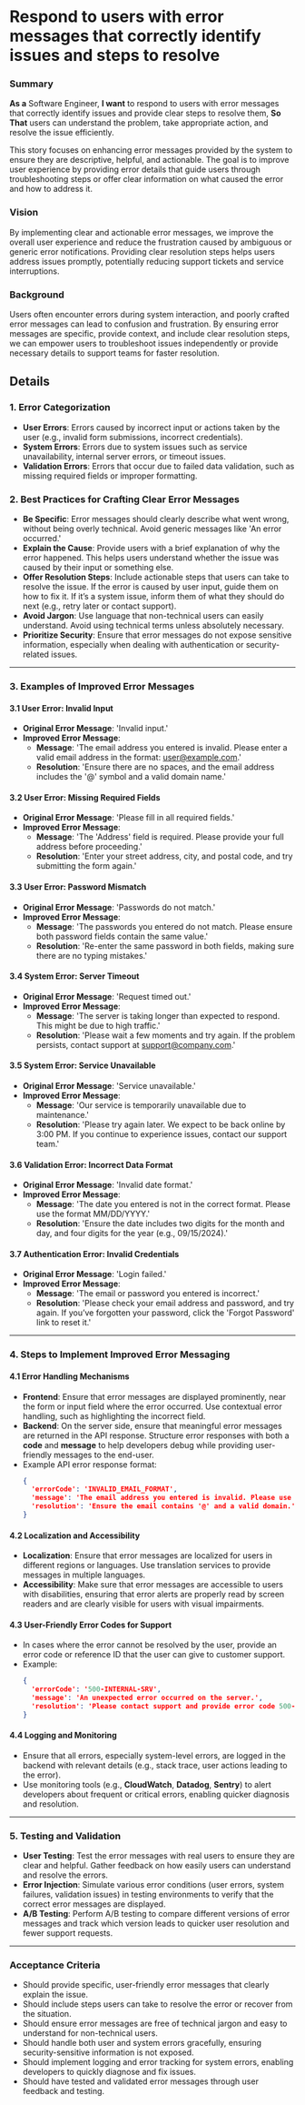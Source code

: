 
# Respond to users with error messages that correctly identify issues and steps to resolve
### Summary
**As a** Software Engineer, **I want** to respond to users with error messages that correctly identify issues and provide clear steps to resolve them, **So That** users can understand the problem, take appropriate action, and resolve the issue efficiently.

This story focuses on enhancing error messages provided by the system to ensure they are descriptive, helpful, and actionable. The goal is to improve user experience by providing error details that guide users through troubleshooting steps or offer clear information on what caused the error and how to address it.

### Vision
By implementing clear and actionable error messages, we improve the overall user experience and reduce the frustration caused by ambiguous or generic error notifications. Providing clear resolution steps helps users address issues promptly, potentially reducing support tickets and service interruptions.

### Background
Users often encounter errors during system interaction, and poorly crafted error messages can lead to confusion and frustration. By ensuring error messages are specific, provide context, and include clear resolution steps, we can empower users to troubleshoot issues independently or provide necessary details to support teams for faster resolution.

## Details

### 1. **Error Categorization**
   - **User Errors**: Errors caused by incorrect input or actions taken by the user (e.g., invalid form submissions, incorrect credentials).
   - **System Errors**: Errors due to system issues such as service unavailability, internal server errors, or timeout issues.
   - **Validation Errors**: Errors that occur due to failed data validation, such as missing required fields or improper formatting.

### 2. **Best Practices for Crafting Clear Error Messages**
   - **Be Specific**: Error messages should clearly describe what went wrong, without being overly technical. Avoid generic messages like 'An error occurred.'
   - **Explain the Cause**: Provide users with a brief explanation of why the error happened. This helps users understand whether the issue was caused by their input or something else.
   - **Offer Resolution Steps**: Include actionable steps that users can take to resolve the issue. If the error is caused by user input, guide them on how to fix it. If it’s a system issue, inform them of what they should do next (e.g., retry later or contact support).
   - **Avoid Jargon**: Use language that non-technical users can easily understand. Avoid using technical terms unless absolutely necessary.
   - **Prioritize Security**: Ensure that error messages do not expose sensitive information, especially when dealing with authentication or security-related issues.

---

### 3. **Examples of Improved Error Messages**

#### 3.1 **User Error: Invalid Input**
   - **Original Error Message**: 'Invalid input.'
   - **Improved Error Message**:
     - **Message**: 'The email address you entered is invalid. Please enter a valid email address in the format: user@example.com.'
     - **Resolution**: 'Ensure there are no spaces, and the email address includes the '@' symbol and a valid domain name.'
#### 3.2 **User Error: Missing Required Fields**
   - **Original Error Message**: 'Please fill in all required fields.'
   - **Improved Error Message**:
     - **Message**: 'The 'Address' field is required. Please provide your full address before proceeding.'
     - **Resolution**: 'Enter your street address, city, and postal code, and try submitting the form again.'

#### 3.3 **User Error: Password Mismatch**
   - **Original Error Message**: 'Passwords do not match.'
   - **Improved Error Message**:
     - **Message**: 'The passwords you entered do not match. Please ensure both password fields contain the same value.'
     - **Resolution**: 'Re-enter the same password in both fields, making sure there are no typing mistakes.'

#### 3.4 **System Error: Server Timeout**
   - **Original Error Message**: 'Request timed out.'
   - **Improved Error Message**:
     - **Message**: 'The server is taking longer than expected to respond. This might be due to high traffic.'
     - **Resolution**: 'Please wait a few moments and try again. If the problem persists, contact support at support@company.com.'

#### 3.5 **System Error: Service Unavailable**
   - **Original Error Message**: 'Service unavailable.'
   - **Improved Error Message**:
     - **Message**: 'Our service is temporarily unavailable due to maintenance.'
     - **Resolution**: 'Please try again later. We expect to be back online by 3:00 PM. If you continue to experience issues, contact our support team.'

#### 3.6 **Validation Error: Incorrect Data Format**
   - **Original Error Message**: 'Invalid date format.'
   - **Improved Error Message**:
     - **Message**: 'The date you entered is not in the correct format. Please use the format MM/DD/YYYY.'
     - **Resolution**: 'Ensure the date includes two digits for the month and day, and four digits for the year (e.g., 09/15/2024).'

#### 3.7 **Authentication Error: Invalid Credentials**
   - **Original Error Message**: 'Login failed.'
   - **Improved Error Message**:
     - **Message**: 'The email or password you entered is incorrect.'
     - **Resolution**: 'Please check your email address and password, and try again. If you’ve forgotten your password, click the 'Forgot Password' link to reset it.'

---

### 4. **Steps to Implement Improved Error Messaging**

#### 4.1 **Error Handling Mechanisms**
   - **Frontend**: Ensure that error messages are displayed prominently, near the form or input field where the error occurred. Use contextual error handling, such as highlighting the incorrect field.
   - **Backend**: On the server side, ensure that meaningful error messages are returned in the API response. Structure error responses with both a **code** and **message** to help developers debug while providing user-friendly messages to the end-user.
   - Example API error response format:
     ```json
     {
       'errorCode': 'INVALID_EMAIL_FORMAT',
       'message': 'The email address you entered is invalid. Please use a valid format like user@example.com.',
       'resolution': 'Ensure the email contains '@' and a valid domain.'
     }
     ```

#### 4.2 **Localization and Accessibility**
   - **Localization**: Ensure that error messages are localized for users in different regions or languages. Use translation services to provide messages in multiple languages.
   - **Accessibility**: Make sure that error messages are accessible to users with disabilities, ensuring that error alerts are properly read by screen readers and are clearly visible for users with visual impairments.

#### 4.3 **User-Friendly Error Codes for Support**
   - In cases where the error cannot be resolved by the user, provide an error code or reference ID that the user can give to customer support.
   - Example:
     ```json
     {
       'errorCode': '500-INTERNAL-SRV',
       'message': 'An unexpected error occurred on the server.',
       'resolution': 'Please contact support and provide error code 500-INTERNAL-SRV.'
     }
     ```

#### 4.4 **Logging and Monitoring**
   - Ensure that all errors, especially system-level errors, are logged in the backend with relevant details (e.g., stack trace, user actions leading to the error).
   - Use monitoring tools (e.g., **CloudWatch**, **Datadog**, **Sentry**) to alert developers about frequent or critical errors, enabling quicker diagnosis and resolution.

---

### 5. **Testing and Validation**
   - **User Testing**: Test the error messages with real users to ensure they are clear and helpful. Gather feedback on how easily users can understand and resolve the errors.
   - **Error Injection**: Simulate various error conditions (user errors, system failures, validation issues) in testing environments to verify that the correct error messages are displayed.
   - **A/B Testing**: Perform A/B testing to compare different versions of error messages and track which version leads to quicker user resolution and fewer support requests.

---

### Acceptance Criteria
- Should provide specific, user-friendly error messages that clearly explain the issue.
- Should include steps users can take to resolve the error or recover from the situation.
- Should ensure error messages are free of technical jargon and easy to understand for non-technical users.
- Should handle both user and system errors gracefully, ensuring security-sensitive information is not exposed.
- Should implement logging and error tracking for system errors, enabling developers to quickly diagnose and fix issues.
- Should have tested and validated error messages through user feedback and testing.
